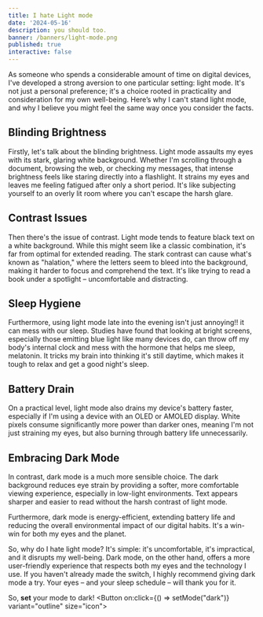 ```yaml
---
title: I hate Light mode
date: '2024-05-16'
description: you should too.
banner: /banners/light-mode.png
published: true
interactive: false
---
```


<script lang="ts">
	import { setMode } from "mode-watcher";
	import { Button } from '$lib/components/ui/button';

	import Sun from 'lucide-svelte/icons/sun';
	import Moon from 'lucide-svelte/icons/moon';
</script>

As someone who spends a considerable amount of time on digital devices, I've developed a strong aversion to one particular setting: light mode. It's not just a personal preference; it's a choice rooted in practicality and consideration for my own well-being. Here’s why I can't stand light mode, and why I believe you might feel the same way once you consider the facts.

## Blinding Brightness

Firstly, let's talk about the blinding brightness. Light mode assaults my eyes with its stark, glaring white background. Whether I'm scrolling through a document, browsing the web, or checking my messages, that intense brightness feels like staring directly into a flashlight. It strains my eyes and leaves me feeling fatigued after only a short period. It's like subjecting yourself to an overly lit room where you can't escape the harsh glare.

## Contrast Issues

Then there's the issue of contrast. Light mode tends to feature black text on a white background. While this might seem like a classic combination, it's far from optimal for extended reading. The stark contrast can cause what's known as "halation," where the letters seem to bleed into the background, making it harder to focus and comprehend the text. It's like trying to read a book under a spotlight – uncomfortable and distracting.

## Sleep Hygiene

Furthermore, using light mode late into the evening isn't just annoying!! it can mess with our sleep. Studies have found that looking at bright screens, especially those emitting blue light like many devices do, can throw off my body's internal clock and mess with the hormone that helps me sleep, melatonin. It tricks my brain into thinking it's still daytime, which makes it tough to relax and get a good night's sleep.

## Battery Drain

On a practical level, light mode also drains my device's battery faster, especially if I'm using a device with an OLED or AMOLED display. White pixels consume significantly more power than darker ones, meaning I'm not just straining my eyes, but also burning through battery life unnecessarily.

## Embracing Dark Mode

In contrast, dark mode is a much more sensible choice. The dark background reduces eye strain by providing a softer, more comfortable viewing experience, especially in low-light environments. Text appears sharper and easier to read without the harsh contrast of light mode.

Furthermore, dark mode is energy-efficient, extending battery life and reducing the overall environmental impact of our digital habits. It's a win-win for both my eyes and the planet.

So, why do I hate light mode? It's simple: it's uncomfortable, it's impractical, and it disrupts my well-being. Dark mode, on the other hand, offers a more user-friendly experience that respects both my eyes and the technology I use. If you haven't already made the switch, I highly recommend giving dark mode a try. Your eyes – and your sleep schedule – will thank you for it.

So, **set** your mode to dark!
<Button on:click={() => setMode("dark")} variant="outline" size="icon">
<Sun
        class="h-[1.2rem] w-[1.2rem] rotate-0 scale-100 transition-all dark:-rotate-90 dark:scale-0"
    />
<Moon
        class="absolute h-[1.2rem] w-[1.2rem] rotate-90 scale-0 transition-all dark:rotate-0 dark:scale-100"
    />
</Button>
